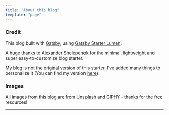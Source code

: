 ```yaml
---
title: "About this blog"
template: "page"
---
```


### Credit

This blog built with [Gatsby](https://www.gatsbyjs.org/), using [Gatsby Starter Lumen](https://github.com/alxshelepenok/gatsby-starter-lumen).

A huge thanks to [Alexander Shelepenok
](https://github.com/alxshelepenok) for the minimal, lightweight and super easy-to-customize blog starter.


My blog is not the [original version](https://lumen.netlify.com) of this starter, I've added many things to personalize it (You can find my version [here](https://github.com/hta218/leo-blog))

### Images

All images from this blog are from [Unsplash](https://unsplash.com/) and [GIPHY](https://giphy.com/) - thanks for the free resources!

---